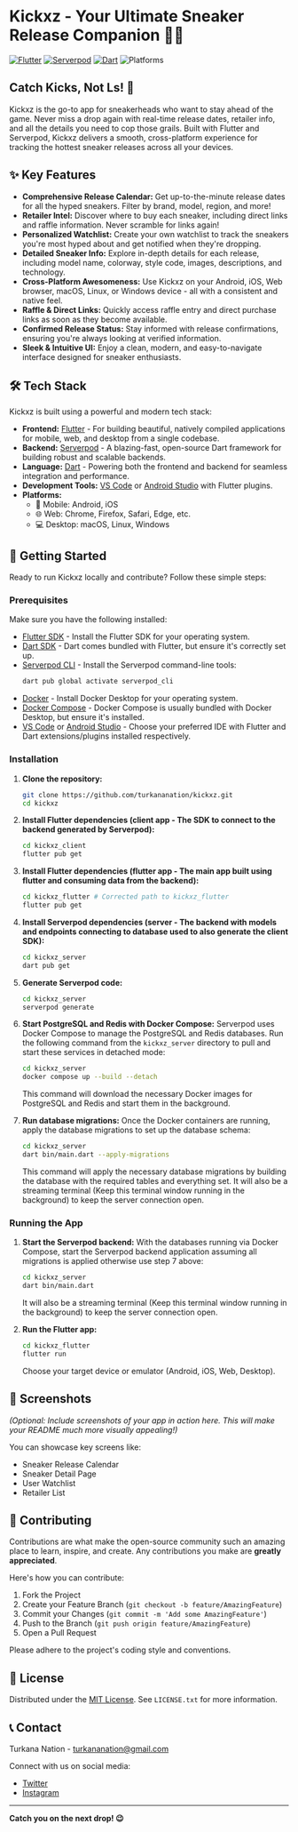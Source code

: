 # Kickxz - Your Ultimate Sneaker Release Companion 👟🔥

[![Flutter](https://img.shields.io/badge/Flutter-%2302569B.svg?style=for-the-badge&logo=Flutter&logoColor=white)](https://flutter.dev)
[![Serverpod](https://img.shields.io/badge/Serverpod-%234CAF50.svg?style=for-the-badge&logo=Dart&logoColor=white)](https://serverpod.dev)
[![Dart](https://img.shields.io/badge/Dart-%230175C2.svg?style=for-the-badge&logo=Dart&logoColor=white)](https://dart.dev)
![Platforms](https://img.shields.io/badge/Platforms-Android%20%7C%20iOS%20%7C%20Web%20%7C%20Linux%20%7C%20macOS%20%7C%20Windows-blueviolet.svg?style=for-the-badge)

## Catch Kicks, Not Ls! 🚀

Kickxz is the go-to app for sneakerheads who want to stay ahead of the game. Never miss a drop again with real-time release dates, retailer info, and all the details you need to cop those grails. Built with Flutter and Serverpod, Kickxz delivers a smooth, cross-platform experience for tracking the hottest sneaker releases across all your devices.

## ✨ Key Features

*   **Comprehensive Release Calendar:**  Get up-to-the-minute release dates for all the hyped sneakers. Filter by brand, model, region, and more!
*   **Retailer Intel:** Discover where to buy each sneaker, including direct links and raffle information. Never scramble for links again!
*   **Personalized Watchlist:**  Create your own watchlist to track the sneakers you're most hyped about and get notified when they're dropping.
*   **Detailed Sneaker Info:**  Explore in-depth details for each release, including model name, colorway, style code, images, descriptions, and technology.
*   **Cross-Platform Awesomeness:**  Use Kickxz on your Android, iOS, Web browser, macOS, Linux, or Windows device - all with a consistent and native feel.
*   **Raffle & Direct Links:** Quickly access raffle entry and direct purchase links as soon as they become available.
*   **Confirmed Release Status:** Stay informed with release confirmations, ensuring you're always looking at verified information.
*   **Sleek & Intuitive UI:** Enjoy a clean, modern, and easy-to-navigate interface designed for sneaker enthusiasts.

## 🛠️ Tech Stack

Kickxz is built using a powerful and modern tech stack:

*   **Frontend:** [Flutter](https://flutter.dev) - For building beautiful, natively compiled applications for mobile, web, and desktop from a single codebase.
*   **Backend:** [Serverpod](https://serverpod.dev) - A blazing-fast, open-source Dart framework for building robust and scalable backends.
*   **Language:** [Dart](https://dart.dev) -  Powering both the frontend and backend for seamless integration and performance.
*   **Development Tools:** [VS Code](https://code.visualstudio.com/) or [Android Studio](https://developer.android.com/studio) with Flutter plugins.
*   **Platforms:**
    *   📱 Mobile: Android, iOS
    *   🌐 Web: Chrome, Firefox, Safari, Edge, etc.
    *   💻 Desktop: macOS, Linux, Windows

## 🚀 Getting Started

Ready to run Kickxz locally and contribute? Follow these simple steps:

### Prerequisites

Make sure you have the following installed:

*   [Flutter SDK](https://flutter.dev/docs/get-started/install) -  Install the Flutter SDK for your operating system.
*   [Dart SDK](https://dart.dev/get-dart) - Dart comes bundled with Flutter, but ensure it's correctly set up.
*   [Serverpod CLI](https://pub.dev/packages/serverpod_cli) - Install the Serverpod command-line tools:
    ```bash
    dart pub global activate serverpod_cli
    ```
*   [Docker](https://docs.docker.com/get-docker/) - Install Docker Desktop for your operating system.
*   [Docker Compose](https://docs.docker.com/compose/install/) - Docker Compose is usually bundled with Docker Desktop, but ensure it's installed.
*   [VS Code](https://code.visualstudio.com/) or [Android Studio](https://developer.android.com/studio) -  Choose your preferred IDE with Flutter and Dart extensions/plugins installed respectively.

### Installation

1.  **Clone the repository:**
    ```bash
    git clone https://github.com/turkananation/kickxz.git
    cd kickxz
    ```

2.  **Install Flutter dependencies (client app - The SDK to connect to the backend generated by Serverpod):**
    ```bash
    cd kickxz_client
    flutter pub get
    ```

3.  **Install Flutter dependencies (flutter app - The main app built using flutter and consuming data from the backend):**
    ```bash
    cd kickxz_flutter # Corrected path to kickxz_flutter
    flutter pub get
    ```

4.  **Install Serverpod dependencies (server - The backend with models and endpoints connecting to database used to also generate the client SDK):**
    ```bash
    cd kickxz_server
    dart pub get
    ```

5.  **Generate Serverpod code:**
    ```bash
    cd kickxz_server
    serverpod generate
    ```

6.  **Start PostgreSQL and Redis with Docker Compose:**
    Serverpod uses Docker Compose to manage the PostgreSQL and Redis databases.  Run the following command from the `kickxz_server` directory to pull and start these services in detached mode:
    ```bash
    cd kickxz_server
    docker compose up --build --detach
    ```
    This command will download the necessary Docker images for PostgreSQL and Redis and start them in the background.

7.  **Run database migrations:**
    Once the Docker containers are running, apply the database migrations to set up the database schema:
    ```bash
    cd kickxz_server
    dart bin/main.dart --apply-migrations
    ```
    This command will apply the necessary database migrations by building the database with the required tables and everything set.
    It will also be a streaming terminal (Keep this terminal window running in the background) to keep the server connection open.

### Running the App

1.  **Start the Serverpod backend:**
    With the databases running via Docker Compose, start the Serverpod backend application assuming all migrations is applied otherwise use step 7 above:
    ```bash
    cd kickxz_server
    dart bin/main.dart 
    ```
    It will also be a streaming terminal (Keep this terminal window running in the background) to keep the server connection open.

2.  **Run the Flutter app:**
    ```bash
    cd kickxz_flutter
    flutter run
    ```
    Choose your target device or emulator (Android, iOS, Web, Desktop).

## 📸 Screenshots

*(Optional: Include screenshots of your app in action here. This will make your README much more visually appealing!)*

You can showcase key screens like:

*   Sneaker Release Calendar
*   Sneaker Detail Page
*   User Watchlist
*   Retailer List

## 🤝 Contributing

Contributions are what make the open-source community such an amazing place to learn, inspire, and create. Any contributions you make are **greatly appreciated**.

Here's how you can contribute:

1.  Fork the Project
2.  Create your Feature Branch (`git checkout -b feature/AmazingFeature`)
3.  Commit your Changes (`git commit -m 'Add some AmazingFeature'`)
4.  Push to the Branch (`git push origin feature/AmazingFeature`)
5.  Open a Pull Request

Please adhere to the project's coding style and conventions.

## 📜 License

Distributed under the [MIT License](LICENSE.txt). See `LICENSE.txt` for more information.

## 📞 Contact

Turkana Nation - turkananation@gmail.com

Connect with us on social media:

*   [Twitter](https://x.com/TurkanaNation)
*   [Instagram](https://www.instagram.com/turkananation/)

---

**Catch you on the next drop! 😉**
